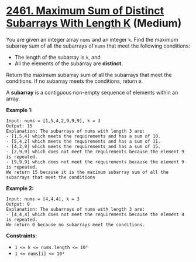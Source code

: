 # [2461. Maximum Sum of Distinct Subarrays With Length K][link] (Medium)

[link]: https://leetcode.com/problems/maximum-sum-of-distinct-subarrays-with-length-k/

You are given an integer array `nums` and an integer `k`. Find the maximum subarray sum of all the
subarrays of `nums` that meet the following conditions:

- The length of the subarray is `k`, and
- All the elements of the subarray are **distinct**.

Return the maximum subarray sum of all the subarrays that meet the conditions. If no subarray meets
the conditions, return `0`.

A **subarray** is a contiguous non-empty sequence of elements within an array.

**Example 1:**

```
Input: nums = [1,5,4,2,9,9,9], k = 3
Output: 15
Explanation: The subarrays of nums with length 3 are:
- [1,5,4] which meets the requirements and has a sum of 10.
- [5,4,2] which meets the requirements and has a sum of 11.
- [4,2,9] which meets the requirements and has a sum of 15.
- [2,9,9] which does not meet the requirements because the element 9 is repeated.
- [9,9,9] which does not meet the requirements because the element 9 is repeated.
We return 15 because it is the maximum subarray sum of all the subarrays that meet the conditions
```

**Example 2:**

```
Input: nums = [4,4,4], k = 3
Output: 0
Explanation: The subarrays of nums with length 3 are:
- [4,4,4] which does not meet the requirements because the element 4 is repeated.
We return 0 because no subarrays meet the conditions.
```

**Constraints:**

- `1 <= k <= nums.length <= 10⁵`
- `1 <= nums[i] <= 10⁵`
